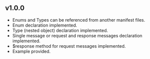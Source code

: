 ## v1.0.0
* Enums and Types can be referenced from another manifest files.
* Enum declaration implemented.
* Type (nested object) declaration implemented.
* Single message or request and response messages declaration implemented.
* $response method for request messages implemented.
* Example provided.

